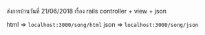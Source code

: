 ส่งการบ้านวันที่ 21/06/2018
เรื่อง rails controller + view + json

html => `localhost:3000/song/html`
json => `localhost:3000/song/json`
